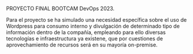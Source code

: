 PROYECTO FINAL BOOTCAM DevOps 2023.

Para el proyecto se ha simulado una necesidad específica sobre el uso de Wordpress para consumo interno y divulgación de determinado tipo de información dentro de la compañía, empleando para ello diversas tecnologías e infraestructura ya existene, que por cuestiones de aprovechamiento de recursos será en su mayoría on-premise.
